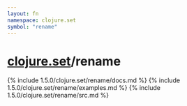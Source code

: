 ```yaml
---
layout: fn
namespace: clojure.set
symbol: "rename"
---
```


# [clojure.set](../)/rename

{% include 1.5.0/clojure.set/rename/docs.md %}
{% include 1.5.0/clojure.set/rename/examples.md %}
{% include 1.5.0/clojure.set/rename/src.md %}

